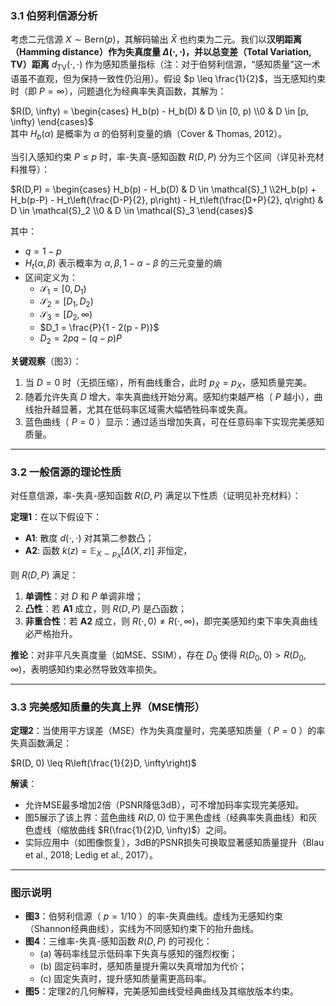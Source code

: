 ### 3.1 伯努利信源分析

考虑二元信源 $X \sim \text{Bern}(p)$，其解码输出 $\hat{X}$ 也约束为二元。我们以**汉明距离（Hamming distance）**作为失真度量 $\Delta(\cdot,\cdot)$，并以**总变差（Total Variation, TV）距离** $d_{\text{TV}}(\cdot,\cdot)$ 作为感知质量指标（注：对于伯努利信源，“感知质量”这一术语虽不直观，但为保持一致性仍沿用）。假设 $p \leq \frac{1}{2}$，当无感知约束时（即 $P = \infty$），问题退化为经典率失真函数，其解为：

  $R(D, \infty) = \begin{cases} H_b(p) - H_b(D) & D \in [0, p) \\0 & D \in [p, \infty) \end{cases}$      
其中 $H_b(\alpha)$ 是概率为 $\alpha$ 的伯努利变量的熵（Cover & Thomas, 2012）。

当引入感知约束 $P \leq p$ 时，率-失真-感知函数 $R(D,P)$ 分为三个区间（详见补充材料推导）：

   $R(D,P) = \begin{cases} H_b(p) - H_b(D) & D \in \mathcal{S}_1 \\2H_b(p) + H_b(p-P) - H_t\left(\frac{D-P}{2}, p\right) - H_t\left(\frac{D+P}{2}, q\right) & D \in \mathcal{S}_2 \\0 & D \in \mathcal{S}_3 \end{cases}$            
   
其中：
- $q = 1 - p$
- $H_t(\alpha, \beta)$ 表示概率为 $\alpha, \beta, 1-\alpha-\beta$ 的三元变量的熵
- 区间定义为：
  - $\mathcal{S}_1 = [0, D_1)$
  - $\mathcal{S}_2 = [D_1, D_2)$
  - $\mathcal{S}_3 = [D_2, \infty)$
  - $D_1 = \frac{P}{1 - 2(p - P)}$
  - $D_2 = 2pq - (q - p)P$

**关键观察**（图3）：
1. 当 $D = 0$ 时（无损压缩），所有曲线重合，此时 $p_{\hat{X}} = p_X$，感知质量完美。
2. 随着允许失真 $D$ 增大，率失真曲线开始分离。感知约束越严格（ $P$ 越小），曲线抬升越显著，尤其在低码率区域需大幅牺牲码率或失真。
3. 蓝色曲线（ $P = 0$ ）显示：通过适当增加失真，可在任意码率下实现完美感知质量。

---

### 3.2 一般信源的理论性质

对任意信源，率-失真-感知函数 $R(D,P)$ 满足以下性质（证明见补充材料）：

**定理1**：在以下假设下：
- **A1**: 散度 $d(\cdot,\cdot)$ 对其第二参数凸；
- **A2**: 函数 $k(z) = \mathbb{E}_{X \sim p_X}[\Delta(X,z)]$ 非恒定，

则 $R(D,P)$ 满足：
1. **单调性**：对 $D$ 和 $P$ 单调非增；
2. **凸性**：若 **A1** 成立，则 $R(D,P)$ 是凸函数；
3. **非重合性**：若 **A2** 成立，则 $R(\cdot, 0) \neq R(\cdot, \infty)$，即完美感知约束下率失真曲线必严格抬升。

**推论**：对非平凡失真度量（如MSE、SSIM），存在 $D_0$ 使得 $R(D_0, 0) > R(D_0, \infty)$，表明感知约束必然导致效率损失。

---

### 3.3 完美感知质量的失真上界（MSE情形）

**定理2**：当使用平方误差（MSE）作为失真度量时，完美感知质量（ $P = 0$ ）的率失真函数满足：

$R(D, 0) \leq R\left(\frac{1}{2}D, \infty\right)$

**解读**：
- 允许MSE最多增加2倍（PSNR降低3dB），可不增加码率实现完美感知。
- 图5展示了该上界：蓝色曲线 $R(D,0)$ 位于黑色虚线（经典率失真曲线）和灰色虚线（缩放曲线 $R(\frac{1}{2}D, \infty)$）之间。
- 实际应用中（如图像恢复），3dB的PSNR损失可换取显著感知质量提升（Blau et al., 2018; Ledig et al., 2017）。

---

### 图示说明

- **图3**：伯努利信源（ $p = 1/10$ ）的率-失真曲线。虚线为无感知约束（Shannon经典曲线），实线为不同感知约束下的抬升曲线。
- **图4**：三维率-失真-感知函数 $R(D,P)$ 的可视化：
  - (a) 等码率线显示低码率下失真与感知的强烈权衡；
  - (b) 固定码率时，感知质量提升需以失真增加为代价；
  - (c) 固定失真时，提升感知质量需更高码率。
- **图5**：定理2的几何解释，完美感知曲线受经典曲线及其缩放版本约束。